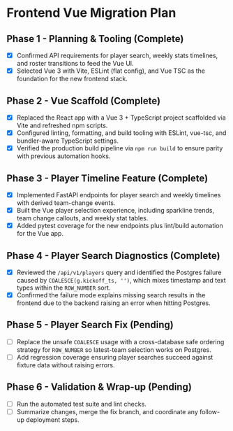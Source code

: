 # Frontend Vue Migration Plan

## Phase 1 - Planning & Tooling (Complete)
- [x] Confirmed API requirements for player search, weekly stats timelines, and roster transitions to feed the Vue UI.
- [x] Selected Vue 3 with Vite, ESLint (flat config), and Vue TSC as the foundation for the new frontend stack.

## Phase 2 - Vue Scaffold (Complete)
- [x] Replaced the React app with a Vue 3 + TypeScript project scaffolded via Vite and refreshed npm scripts.
- [x] Configured linting, formatting, and build tooling with ESLint, vue-tsc, and bundler-aware TypeScript settings.
- [x] Verified the production build pipeline via `npm run build` to ensure parity with previous automation hooks.

## Phase 3 - Player Timeline Feature (Complete)
- [x] Implemented FastAPI endpoints for player search and weekly timelines with derived team-change events.
- [x] Built the Vue player selection experience, including sparkline trends, team change callouts, and weekly stat tables.
- [x] Added pytest coverage for the new endpoints plus lint/build automation for the Vue app.

## Phase 4 - Player Search Diagnostics (Complete)
- [x] Reviewed the `/api/v1/players` query and identified the Postgres failure caused by `COALESCE(g.kickoff_ts, '')`, which mixes timestamp and text types within the `ROW_NUMBER` sort.
- [x] Confirmed the failure mode explains missing search results in the frontend due to the backend raising an error when hitting Postgres.

## Phase 5 - Player Search Fix (Pending)
- [ ] Replace the unsafe `COALESCE` usage with a cross-database safe ordering strategy for `ROW_NUMBER` so latest-team selection works on Postgres.
- [ ] Add regression coverage ensuring player searches succeed against fixture data without raising errors.

## Phase 6 - Validation & Wrap-up (Pending)
- [ ] Run the automated test suite and lint checks.
- [ ] Summarize changes, merge the fix branch, and coordinate any follow-up deployment steps.
